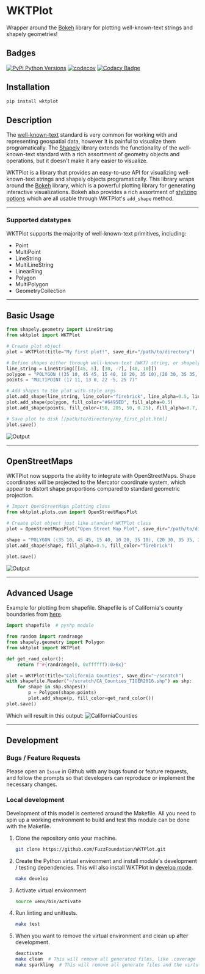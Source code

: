 # WKTPlot
Wrapper around the [Bokeh](https://github.com/bokeh/bokeh) library for plotting well-known-text strings and shapely geometries!

## Badges
[![PyPi Python Versions](https://img.shields.io/pypi/pyversions/wktplot.svg)](https://pypi.org/project/wktplot/)
[![codecov](https://codecov.io/gh/FuzzFoundation/WKTPlot/branch/main/graph/badge.svg?token=E1BJVWQLRE)](https://codecov.io/gh/FuzzFoundation/WKTPlot)
[![Codacy Badge](https://app.codacy.com/project/badge/Grade/19fe4574645d492e8677c4b06152dd9d)](https://www.codacy.com/gh/FuzzFoundation/WKTPlot/dashboard?utm_source=github.com&amp;utm_medium=referral&amp;utm_content=FuzzFoundation/WKTPlot&amp;utm_campaign=Badge_Grade)

## Installation

```bash
pip install wktplot
```

## Description
The [well-known-text](https://en.wikipedia.org/wiki/Well-known_text_representation_of_geometry) standard is very common for working with and representing geospatial data, however it is painful to visualize them programatically. The [Shapely](https://github.com/shapely/shapely) library  extends the functionality of the well-known-text standard with a rich assortment of geometry objects and operations, but it doesn't make it any easier to visualize.

WKTPlot is a library that provides an easy-to-use API for visualizing well-known-text strings and shapely objects programatically. This library wraps around the [Bokeh](https://github.com/bokeh/bokeh) library, which is a powerful plotting library for generating interactive visualizations. Bokeh also provides a rich assortment of [stylizing options](https://docs.bokeh.org/en/latest/docs/user_guide/styling.html) which are all usable through WKTPlot's `add_shape` method.

---

### Supported datatypes
WKTPlot supports the majority of well-known-text primitives, including:
* Point
* MultiPoint
* LineString
* MultiLineString
* LinearRing
* Polygon
* MultiPolygon
* GeometryCollection

---

## Basic Usage
``` python
from shapely.geometry import LineString
from wktplot import WKTPlot

# Create plot object
plot = WKTPlot(title="My first plot!", save_dir="/path/to/directory")

# Define shapes either through well-known-text (WKT) string, or shapely object
line_string = LineString([[45, 5], [30, -7], [40, 10]])
polygon = "POLYGON ((35 10, 45 45, 15 40, 10 20, 35 10),(20 30, 35 35, 30 20, 20 30))"
points = "MULTIPOINT (17 11, 13 0, 22 -5, 25 7)"

# Add shapes to the plot with style args
plot.add_shape(line_string, line_color="firebrick", line_alpha=0.5, line_width=20)
plot.add_shape(polygon, fill_color="#6495ED", fill_alpha=0.5)
plot.add_shape(points, fill_color=(50, 205, 50, 0.25), fill_alpha=0.7, size=30)

# Save plot to disk [/path/to/directory/my_first_plot.html]
plot.save()
```

![Output](https://i.imgur.com/aajbppI.png)

---
## OpenStreetMaps
WKTPlot now supports the ability to integrate with OpenStreetMaps. Shape coordinates will be projected to the Mercator coordinate system, which appear to distort shape proportions compared to standard geometric projection.
```python
# Import OpenStreetMaps plotting class
from wktplot.plots.osm import OpenStreetMapsPlot

# Create plot object just like standard WKTPlot class
plot = OpenStreetMapsPlot("Open Street Map Plot", save_dir="/path/to/directory")

shape = "POLYGON ((35 10, 45 45, 15 40, 10 20, 35 10), (20 30, 35 35, 30 20, 20 30))"
plot.add_shape(shape, fill_alpha=0.5, fill_color="firebrick")

plot.save()
```
![Output](https://i.imgur.com/JdUDMh7.png)

---

## Advanced Usage
Example for plotting from shapefile. Shapefile is of California's county boundaries from [here](https://data.ca.gov/dataset/ca-geographic-boundaries).
```python
import shapefile  # pyshp module

from random import randrange
from shapely.geometry import Polygon
from wktplot import WKTPlot

def get_rand_color():
    return f"#{randrange(0, 0xffffff):0>6x}"

plot = WKTPlot(title="California Counties", save_dir="~/scratch")
with shapefile.Reader("~/scratch/CA_Counties_TIGER2016.shp") as shp:
    for shape in shp.shapes():
        p = Polygon(shape.points)
        plot.add_shape(p, fill_color=get_rand_color())
plot.save()
```
Which will result in this output:
![CaliforniaCounties](https://i.imgur.com/YPQQlml.png)

---

## Development
### Bugs / Feature Requests
Please open an `Issue` in Github with any bugs found or feature requests, and follow the prompts so that developers can reproduce or implement the necessary changes.

### Local development
Development of this model is centered around the Makefile. All you need to spin up a working environment to build and test this module can be done with the Makefile.

1. Clone the repository onto your machine.
    ```sh
    git clone https://github.com/FuzzFoundation/WKTPlot.git
    ```
2. Create the Python virtual environment and install module's development / testing dependencies. This will also install WKTPlot in [develop mode](https://setuptools.pypa.io/en/latest/userguide/development_mode.html).
    ```sh
    make develop
    ```
3. Activate virtual environment
    ```sh
    source venv/bin/activate
    ```
4. Run linting and unittests.
    ```sh
    make test
    ```
5. When you want to remove the virtual environment and clean up after development.
    ```sh
    deactivate
    make clean  # This will remove all generated files, like .coverage and build/
    make sparkling  # This will remove all generate files and the virtual env.
